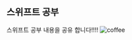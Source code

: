 

## 스위프트 공부

스위프트 공부 내용을 공유 합니다!!!!
![coffee](https://user-images.githubusercontent.com/5723502/129856469-2bd4e655-bca5-436f-9b71-d4518314a4c0.jpg)


